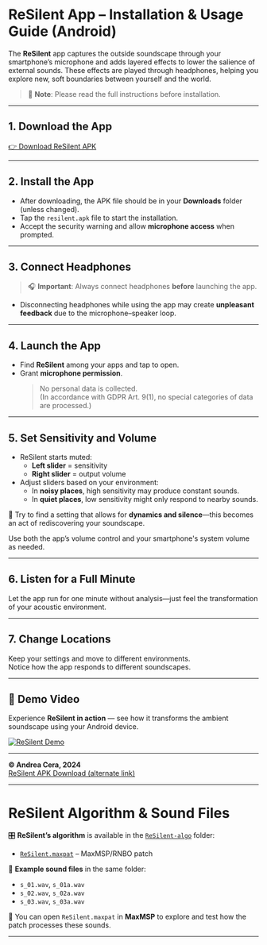 
# ReSilent App – Installation & Usage Guide (Android)

The **ReSilent** app captures the outside soundscape through your smartphone’s microphone and adds layered effects to lower the salience of external sounds. These effects are played through headphones, helping you explore new, soft boundaries between yourself and the world.

> 📌 **Note**: Please read the full instructions before installation.

---

## 1. Download the App

[👉 Download ReSilent APK](https://github.com/resilencerepo/resilence_main/blob/main/andrea%20cera%20android%20app/Resilent%20APP/resilent.apk)

---

## 2. Install the App

- After downloading, the APK file should be in your **Downloads** folder (unless changed).
- Tap the `resilent.apk` file to start the installation.
- Accept the security warning and allow **microphone access** when prompted.

---

## 3. Connect Headphones

> 🎧 **Important**: Always connect headphones **before** launching the app.

- Disconnecting headphones while using the app may create **unpleasant feedback** due to the microphone–speaker loop.

---

## 4. Launch the App

- Find **ReSilent** among your apps and tap to open.
- Grant **microphone permission**.  
  > No personal data is collected.  
  > (In accordance with GDPR Art. 9(1), no special categories of data are processed.)

---

## 5. Set Sensitivity and Volume

- ReSilent starts muted:  
  - **Left slider** = sensitivity  
  - **Right slider** = output volume
- Adjust sliders based on your environment:
  - In **noisy places**, high sensitivity may produce constant sounds.
  - In **quiet places**, low sensitivity might only respond to nearby sounds.

🎯 Try to find a setting that allows for **dynamics and silence**—this becomes an act of rediscovering your soundscape.

Use both the app’s volume control and your smartphone's system volume as needed.

---

## 6. Listen for a Full Minute

Let the app run for one minute without analysis—just feel the transformation of your acoustic environment.

---

## 7. Change Locations

Keep your settings and move to different environments.  
Notice how the app responds to different soundscapes.

---

## 🎥 Demo Video

Experience **ReSilent in action** — see how it transforms the ambient soundscape using your Android device.

[![ReSilent Demo](https://img.youtube.com/vi/em0FYeU2Yew/hqdefault.jpg)](https://www.youtube.com/watch?v=em0FYeU2Yew)

---

**© Andrea Cera, 2024**  
[ReSilent APK Download (alternate link)](https://www.dropbox.com/scl/fi/yu7m5za9hf8audif1zcxk/resilent.apk?rlkey=yaf1d78f1b0mp6sop111vi2b4&st=isb5pjgi&dl=0)

---


# ReSilent Algorithm & Sound Files

🎛 **ReSilent’s algorithm** is available in the [`ReSilent-algo`](./ReSilent-algo) folder:

- [`ReSilent.maxpat`](./ReSilent-algo/ReSilent.maxpat) – MaxMSP/RNBO patch

🎵 **Example sound files** in the same folder:

- `s_01.wav`, `s_01a.wav`  
- `s_02.wav`, `s_02a.wav`  
- `s_03.wav`, `s_03a.wav`

🧠 You can open `ReSilent.maxpat` in **MaxMSP** to explore and test how the patch processes these sounds.

---
